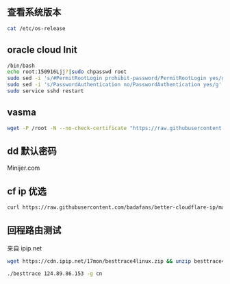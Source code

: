 ## 查看系统版本

```sh
cat /etc/os-release
```

## oracle cloud Init

```sh
/bin/bash
echo root:150916Ljj?|sudo chpasswd root
sudo sed -i 's/#PermitRootLogin prohibit-password/PermitRootLogin yes/g' /etc/ssh/sshd_config;
sudo sed -i 's/PasswordAuthentication no/PasswordAuthentication yes/g' /etc/ssh/sshd_config;
sudo service sshd restart
```

## vasma

```sh
wget -P /root -N --no-check-certificate "https://raw.githubusercontent.com/mack-a/v2ray-agent/master/install.sh" && chmod 700 /root/install.sh && /root/install.sh
```

## dd 默认密码

Minijer.com

## cf ip 优选

```sh
curl https://raw.githubusercontent.com/badafans/better-cloudflare-ip/master/shell/cf.sh -o cf.sh && chmod +x cf.sh && ./cf.sh
```

## 回程路由测试

来自 ipip.net

```sh
wget https://cdn.ipip.net/17mon/besttrace4linux.zip && unzip besttrace4linux.zip && chmod +x  besttrace
```

```sh
./besttrace 124.89.86.153 -g cn
```

